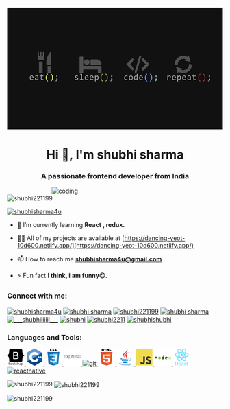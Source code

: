 ![logo](https://github.com/shubhi221199/shubhi221199/blob/main/git-programmer.jpg)

<h1 align="center">Hi 👋, I'm shubhi sharma</h1>
<h3 align="center">A passionate frontend developer from India</h3>

<img align="right" alt="coding" width="400px" src="https://user-images.githubusercontent.com/59734313/157189039-c09b3e38-9f42-42c0-ab54-14f1574190a7.gif">

<p align="left"> <img src="https://komarev.com/ghpvc/?username=shubhi221199&label=Profile%20views&color=0e75b6&style=flat" alt="shubhi221199" /> </p>

<p align="left"> <a href="https://twitter.com/shubhisharma4u" target="blank"><img src="https://img.shields.io/twitter/follow/shubhisharma4u?logo=twitter&style=for-the-badge" alt="shubhisharma4u" /></a> </p>

- 🌱 I’m currently learning **React , redux.**

- 👨‍💻 All of my projects are available at [https://dancing-yeot-10d600.netlify.app/](https://dancing-yeot-10d600.netlify.app/)

- 📫 How to reach me **shubhisharma4u@gmail.com**

- ⚡ Fun fact **I think, i am funny😉.**

<h3 align="left">Connect with me:</h3>
<p align="left">
<a href="https://twitter.com/shubhisharma4u" target="blank"><img align="center" src="https://raw.githubusercontent.com/rahuldkjain/github-profile-readme-generator/master/src/images/icons/Social/twitter.svg" alt="shubhisharma4u" height="30" width="40" /></a>
<a href="https://linkedin.com/in/shubhi sharma" target="blank"><img align="center" src="https://raw.githubusercontent.com/rahuldkjain/github-profile-readme-generator/master/src/images/icons/Social/linked-in-alt.svg" alt="shubhi sharma" height="30" width="40" /></a>
<a href="https://codesandbox.com/shubhi221199" target="blank"><img align="center" src="https://raw.githubusercontent.com/rahuldkjain/github-profile-readme-generator/master/src/images/icons/Social/codesandbox.svg" alt="shubhi221199" height="30" width="40" /></a>
<a href="https://fb.com/shubhi sharma" target="blank"><img align="center" src="https://raw.githubusercontent.com/rahuldkjain/github-profile-readme-generator/master/src/images/icons/Social/facebook.svg" alt="shubhi sharma" height="30" width="40" /></a>
<a href="https://instagram.com/___shubhiiiiiii___" target="blank"><img align="center" src="https://raw.githubusercontent.com/rahuldkjain/github-profile-readme-generator/master/src/images/icons/Social/instagram.svg" alt="___shubhiiiiiii___" height="30" width="40" /></a>
<a href="https://www.hackerrank.com/shubhi" target="blank"><img align="center" src="https://raw.githubusercontent.com/rahuldkjain/github-profile-readme-generator/master/src/images/icons/Social/hackerrank.svg" alt="shubhi" height="30" width="40" /></a>
<a href="https://www.leetcode.com/shubhi2211" target="blank"><img align="center" src="https://raw.githubusercontent.com/rahuldkjain/github-profile-readme-generator/master/src/images/icons/Social/leet-code.svg" alt="shubhi2211" height="30" width="40" /></a>
<a href="https://www.hackerearth.com/shubhishubhi" target="blank"><img align="center" src="https://raw.githubusercontent.com/rahuldkjain/github-profile-readme-generator/master/src/images/icons/Social/hackerearth.svg" alt="shubhishubhi" height="30" width="40" /></a>
</p>

<h3 align="left">Languages and Tools:</h3>
<p align="left"> <a href="https://getbootstrap.com" target="_blank" rel="noreferrer"> <img src="https://raw.githubusercontent.com/devicons/devicon/master/icons/bootstrap/bootstrap-plain-wordmark.svg" alt="bootstrap" width="40" height="40"/> </a> <a href="https://www.w3schools.com/cpp/" target="_blank" rel="noreferrer"> <img src="https://raw.githubusercontent.com/devicons/devicon/master/icons/cplusplus/cplusplus-original.svg" alt="cplusplus" width="40" height="40"/> </a> <a href="https://www.w3schools.com/css/" target="_blank" rel="noreferrer"> <img src="https://raw.githubusercontent.com/devicons/devicon/master/icons/css3/css3-original-wordmark.svg" alt="css3" width="40" height="40"/> </a> <a href="https://expressjs.com" target="_blank" rel="noreferrer"> <img src="https://raw.githubusercontent.com/devicons/devicon/master/icons/express/express-original-wordmark.svg" alt="express" width="40" height="40"/> </a> <a href="https://git-scm.com/" target="_blank" rel="noreferrer"> <img src="https://www.vectorlogo.zone/logos/git-scm/git-scm-icon.svg" alt="git" width="40" height="40"/> </a> <a href="https://www.w3.org/html/" target="_blank" rel="noreferrer"> <img src="https://raw.githubusercontent.com/devicons/devicon/master/icons/html5/html5-original-wordmark.svg" alt="html5" width="40" height="40"/> </a> <a href="https://www.java.com" target="_blank" rel="noreferrer"> <img src="https://raw.githubusercontent.com/devicons/devicon/master/icons/java/java-original.svg" alt="java" width="40" height="40"/> </a> <a href="https://developer.mozilla.org/en-US/docs/Web/JavaScript" target="_blank" rel="noreferrer"> <img src="https://raw.githubusercontent.com/devicons/devicon/master/icons/javascript/javascript-original.svg" alt="javascript" width="40" height="40"/> </a> <a href="https://nodejs.org" target="_blank" rel="noreferrer"> <img src="https://raw.githubusercontent.com/devicons/devicon/master/icons/nodejs/nodejs-original-wordmark.svg" alt="nodejs" width="40" height="40"/> </a> <a href="https://reactjs.org/" target="_blank" rel="noreferrer"> <img src="https://raw.githubusercontent.com/devicons/devicon/master/icons/react/react-original-wordmark.svg" alt="react" width="40" height="40"/> </a> <a href="https://reactnative.dev/" target="_blank" rel="noreferrer"> <img src="https://reactnative.dev/img/header_logo.svg" alt="reactnative" width="40" height="40"/> </a> </p>

<p><img align="left" src="https://github-readme-stats.vercel.app/api/top-langs?username=shubhi221199&show_icons=true&locale=en&layout=compact" alt="shubhi221199" /></p>

<p>&nbsp;<img align="center" src="https://github-readme-stats.vercel.app/api?username=shubhi221199&show_icons=true&locale=en" alt="shubhi221199" /></p>

<p><img align="center" src="https://github-readme-streak-stats.herokuapp.com/?user=shubhi221199&" alt="shubhi221199" /></p>

